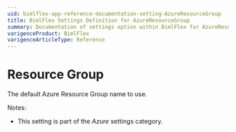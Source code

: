 ```yaml
---
uid: bimlflex-app-reference-documentation-setting-AzureResourceGroup
title: BimlFlex Settings Definition for AzureResourceGroup
summary: Documentation of settings option within BimlFlex for AzureResourceGroup
varigenceProduct: BimlFlex
varigenceArticleType: Reference
---
```


# Resource Group

The default Azure Resource Group name to use.

Notes:

* This setting is part of the *Azure* settings category.

